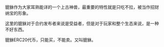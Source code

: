 貔貅作为大家耳熟能详的一个上古神兽，最重要的特性就是只吃不拉，被当作招财纳宝的形象。

这里的貔貅对于合约发布者来说是受益者，但是对于玩家和整个生态来说，是一种不好东西。

貔貅ERC20代币，只能买，不能卖。又叫貔貅。


